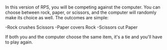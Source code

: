 In this version of RPS, you will be competing against the computer. 
You can choose between rock, paper, or scissors, and the computer will randomly make its choice as well. The outcomes are simple:

-Rock crushes Scissors
-Paper covers Rock
-Scissors cut Paper

If both you and the computer choose the same item, it's a tie and you'll have to play again.
